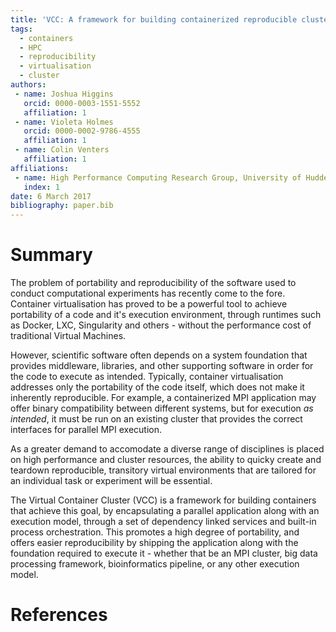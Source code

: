 ```yaml
---
title: 'VCC: A framework for building containerized reproducible cluster software environments'
tags:
  - containers
  - HPC
  - reproducibility
  - virtualisation
  - cluster
authors:
 - name: Joshua Higgins
   orcid: 0000-0003-1551-5552
   affiliation: 1
 - name: Violeta Holmes
   orcid: 0000-0002-9786-4555
   affiliation: 1
 - name: Colin Venters
   affiliation: 1
affiliations:
 - name: High Performance Computing Research Group, University of Huddersfield
   index: 1
date: 6 March 2017
bibliography: paper.bib
---
```


# Summary

The problem of portability and reproducibility of the software used to conduct computational experiments has recently come to the fore. Container virtualisation has proved to be a powerful tool to achieve portability of a code and it's execution environment, through runtimes such as Docker, LXC, Singularity and others - without the performance cost of traditional Virtual Machines.

However, scientific software often depends on a system foundation that provides middleware, libraries, and other supporting software in order for the code to execute as intended. Typically, container virtualisation addresses only the portability of the code itself, which does not make it inherently reproducible. For example, a containerized MPI application may offer binary compatibility between different systems, but for execution _as intended_, it must be run on an existing cluster that provides the correct interfaces for parallel MPI execution.

As a greater demand to accomodate a diverse range of disciplines is placed on high performance and cluster resources, the ability to quicky create and teardown reproducible, transitory virtual environments that are tailored for an individual task or experiment will be essential.

The Virtual Container Cluster (VCC) is a framework for building containers that achieve this goal, by encapsulating a parallel application along with an execution model, through a set of dependency linked services and built-in process orchestration. This promotes a high degree of portability, and offers easier reproducibility by shipping the application along with the foundation required to execute it - whether that be an MPI cluster, big data processing framework, bioinformatics pipeline, or any other execution model.

# References
